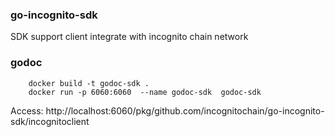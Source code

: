 ### go-incognito-sdk

SDK support client integrate with incognito chain network

### godoc

```
    docker build -t godoc-sdk .
    docker run -p 6060:6060  --name godoc-sdk  godoc-sdk
```

Access: http://localhost:6060/pkg/github.com/incognitochain/go-incognito-sdk/incognitoclient
